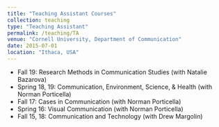 ```yaml
---
title: "Teaching Assistant Courses"
collection: teaching
type: "Teaching Assistant"
permalink: /teaching/TA
venue: "Cornell University, Department of Communication"
date: 2015-07-01
location: "Ithaca, USA"
---
```



* Fall 19: Research Methods in Communication Studies (with Natalie Bazarova)
* Spring 18, 19: Communication, Environment, Science, & Health (with Norman Porticella)
* Fall 17: Cases in Communication (with Norman Porticella)
* Spring 16: Visual Communication (with Norman Porticella)
* Fall 15, 18:	Communication and Technology (with Drew Margolin)


